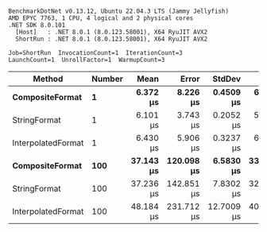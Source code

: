 ```

BenchmarkDotNet v0.13.12, Ubuntu 22.04.3 LTS (Jammy Jellyfish)
AMD EPYC 7763, 1 CPU, 4 logical and 2 physical cores
.NET SDK 8.0.101
  [Host]   : .NET 8.0.1 (8.0.123.58001), X64 RyuJIT AVX2
  ShortRun : .NET 8.0.1 (8.0.123.58001), X64 RyuJIT AVX2

Job=ShortRun  InvocationCount=1  IterationCount=3  
LaunchCount=1  UnrollFactor=1  WarmupCount=3  

```
| Method             | Number | Mean      | Error      | StdDev     | Min       | Max       | Allocated |
|------------------- |------- |----------:|-----------:|-----------:|----------:|----------:|----------:|
| **CompositeFormat**    | **1**      |  **6.372 μs** |   **8.226 μs** |  **0.4509 μs** |  **6.112 μs** |  **6.893 μs** |     **872 B** |
| StringFormat       | 1      |  6.101 μs |   3.743 μs |  0.2052 μs |  5.902 μs |  6.311 μs |     896 B |
| InterpolatedFormat | 1      |  6.430 μs |   5.906 μs |  0.3237 μs |  6.157 μs |  6.787 μs |     872 B |
| **CompositeFormat**    | **100**    | **37.143 μs** | **120.098 μs** |  **6.5830 μs** | **33.253 μs** | **44.744 μs** |   **14336 B** |
| StringFormat       | 100    | 37.236 μs | 142.851 μs |  7.8302 μs | 32.590 μs | 46.276 μs |   16736 B |
| InterpolatedFormat | 100    | 48.184 μs | 231.712 μs | 12.7009 μs | 40.657 μs | 62.847 μs |   14336 B |
